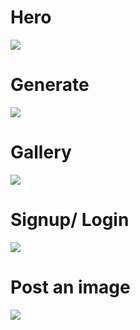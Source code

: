 <h1>Hero</h1>
<img src="https://i.imgur.com/7nr5blo.png">

<h1>Generate</h1>
<img src="https://i.imgur.com/FW5FE78">

<h1>Gallery</h1>
<img src="https://i.imgur.com/Som719X.png">

<h1>Signup/ Login</h1>
<img src="https://i.imgur.com/np20jaX.png">

<h1>Post an image</h1>
<img src="https://i.imgur.com/s411Ebz.png">
